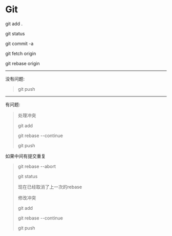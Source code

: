 # Git

git add . 

git status

git commit -a 

git fetch origin

git rebase origin 

-------------------

没有问题:

>  git push

--------------

有问题: 

> 处理冲突
>
> git add
>
> git rebase --continue
>
> git push



如果中间有提交重复

> git rebase --abort 
>
> git status
>
> 现在已经取消了上一次的rebase
>
> 修改冲突
>
> git add
>
> git rebase --continue
>
> git push 

